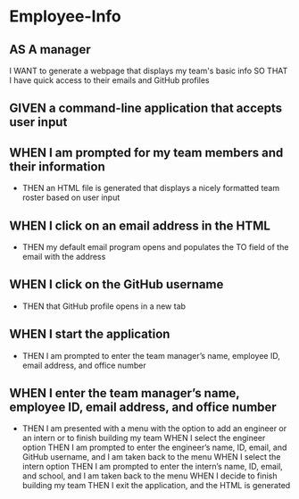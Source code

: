 # Employee-Info

## AS A manager
I WANT to generate a webpage that displays my team's basic info
SO THAT I have quick access to their emails and GitHub profiles

## GIVEN a command-line application that accepts user input

## WHEN I am prompted for my team members and their information

* THEN an HTML file is generated that displays a nicely formatted team roster based on user input

## WHEN I click on an email address in the HTML

* THEN my default email program opens and populates the TO field of the email with the address

## WHEN I click on the GitHub username

* THEN that GitHub profile opens in a new tab

## WHEN I start the application

* THEN I am prompted to enter the team manager’s name, employee ID, email address, and office number

## WHEN I enter the team manager’s name, employee ID, email address, and office number

* THEN I am presented with a menu with the option to add an engineer or an intern or to finish building my team
WHEN I select the engineer option
THEN I am prompted to enter the engineer’s name, ID, email, and GitHub username, and I am taken back to the menu
WHEN I select the intern option
THEN I am prompted to enter the intern’s name, ID, email, and school, and I am taken back to the menu
WHEN I decide to finish building my team
THEN I exit the application, and the HTML is generated